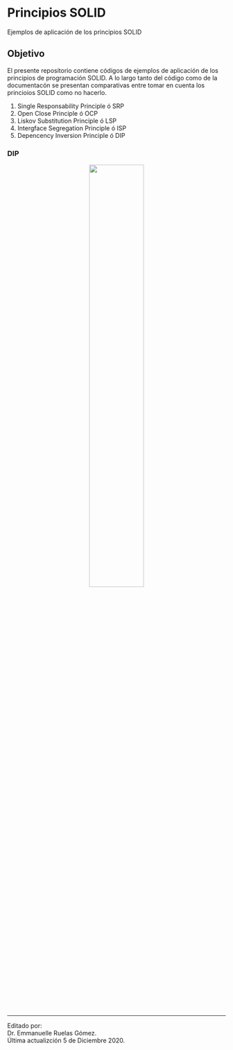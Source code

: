 # Principios SOLID
Ejemplos de aplicación de los principios SOLID


## Objetivo
El presente repositorio contiene códigos de ejemplos de aplicación de los principios de programación SOLID. 
A lo largo tanto del código como de la documentacón se presentan comparativas entre tomar en cuenta los princioios SOLID como no hacerlo. 

1. Single Responsability Principle ó SRP 
2. Open Close Principle ó OCP
3. Liskov Substitution Principle ó LSP
4. Intergface Segregation Principle ó ISP
5. Depencency Inversion Principle ó DIP



### DIP
<div align='center' >

<img src="https://lh3.googleusercontent.com/pw/ACtC-3cydrXuKfMWw_kaggtTNadmOdfEOGuyJeJBLGDGMCmtuofpNQAVAZiNkDY1RrH9nvqxLTVJDB54G6qyA3Y5-YPELErN2U4iUA6UcwmmNV2g3-B9dKhn9uWTRi0w7lfr5k2uZGFflwW3vWXps1eHarBy=w682-h273-no?authuser=0" width=50% height=50%>
</div>

***
Editado por:  
Dr. Emmanuelle Ruelas Gómez.  
Última actualizción 5 de Diciembre 2020.
